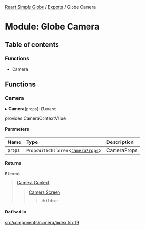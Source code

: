 [React Simple Globe](../README.md) / [Exports](../modules.md) / Globe Camera

# Module: Globe Camera

## Table of contents

### Functions

- [Camera](Globe_Camera.md#camera)

## Functions

### Camera

▸ **Camera**(`props`): `Element`

provides CameraContextValue

#### Parameters

| Name | Type | Description |
| :------ | :------ | :------ |
| `props` | `PropsWithChildren`<[`CameraProps`](../classes/Globe_Camera_Classes.CameraProps.md)\> | CameraProps |

#### Returns

`Element`

>[Camera Context](Globe.md)
>>[Camera Screen](Globe.md)
>>>`children`

#### Defined in

[src/components/camera/index.tsx:19](https://github.com/Gaushao/d3-react-globe/blob/636f719/src/components/camera/index.tsx#L19)
